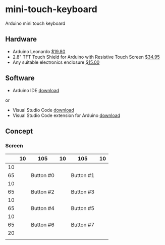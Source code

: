 # mini-touch-keyboard

Arduino mini touch keyboard

## Hardware

* Arduino Leonardo [$19.80](https://store.arduino.cc/usa/leonardo)
* 2.8" TFT Touch Shield for Arduino with Resistive Touch Screen [$34.95](https://www.adafruit.com/product/1651)
* Any suitable electronics enclosure [$15.00](https://www.adafruit.com/product/337)

## Software

* Arduino IDE [download](https://www.arduino.cc/en/Main/Software)

or

* Visual Studio Code [download](https://code.visualstudio.com/download)
* Visual Studio Code extension for Arduino [download](https://marketplace.visualstudio.com/items?itemName=vsciot-vscode.vscode-arduino)

## Concept

### Screen

| | 10 | 105 | 10 | 105 | 10 |
|:---:|:---:|:---:|:---:|:---:|:---:|
| 10 | | | | | |
| 65 | | Button #0 | | Button #1 | |
| 10 | | | | | |
| 65 | | Button #2 | | Button #3 | |
| 10 | | | | | |
| 65 | | Button #4 | | Button #5 | |
| 10 | | | | | |
| 65 | | Button #6 | | Button #7 | |
| 20 | | | | | |
| | | | | | |
